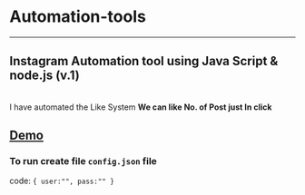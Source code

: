 # Automation-tools

<hr>

## Instagram Automation tool using Java Script & node.js (v.1)
 <br>
  I have automated the Like System
  <b>We can like No. of Post just In click </b>
  
  ## [Demo](https://www.awesomescreenshot.com/video/3201740?key=3708eac96ab77405f80cd2e1b0abe8a5)

### To run create file `config.json` file
 code:
 ` {
  user:"",
  pass:""
  }
  `
